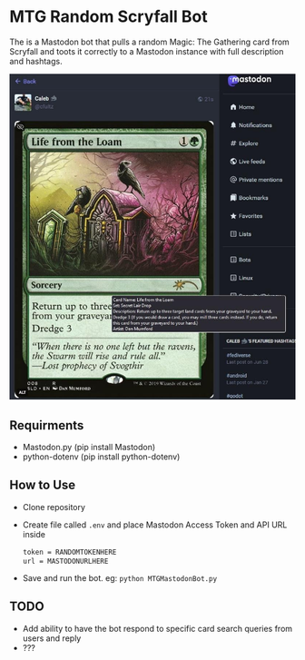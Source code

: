 # MTG Random Scryfall Bot 

The is a Mastodon bot that pulls a random Magic: The Gathering card from Scryfall and toots it correctly to a Mastodon instance with full description and hashtags.

![Screenshot](screenshot.jpg)

## Requirments
- Mastodon.py (pip install Mastodon)
- python-dotenv (pip install python-dotenv)


## How to Use
 
- Clone repository
- Create file called ``.env`` and place Mastodon Access Token and API URL inside
   ```
   token = RANDOMTOKENHERE
   url = MASTODONURLHERE
   ```


- Save and run the bot. eg: ``python MTGMastodonBot.py``

## TODO

- Add ability to have the bot respond to specific card search queries from users and reply
- ???
